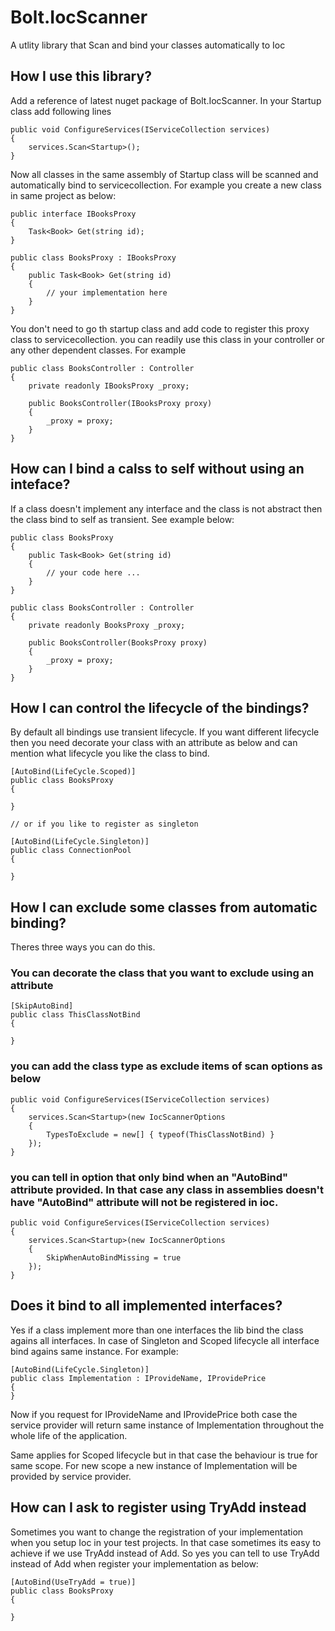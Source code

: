 # Bolt.IocScanner
A utlity library that Scan and bind your classes automatically to Ioc

## How I use this library?

Add a reference of latest nuget package of Bolt.IocScanner. In your Startup class add following lines

    public void ConfigureServices(IServiceCollection services)
    {
        services.Scan<Startup>();
    }

Now all classes in the same assembly of Startup class will be scanned and automatically bind to servicecollection. For example you create a new class in same project as below:

    public interface IBooksProxy
    {
        Task<Book> Get(string id);
    }
    
    public class BooksProxy : IBooksProxy
    {
        public Task<Book> Get(string id)
        {
            // your implementation here
        }
    }

You don't need to go th startup class and add code to register this proxy class to servicecollection. you can readily use this class in your controller or any other dependent classes. For example

    public class BooksController : Controller
    {
        private readonly IBooksProxy _proxy;

        public BooksController(IBooksProxy proxy)
        {
            _proxy = proxy;
        }
    }


## How can I bind a calss to self without using an inteface?

If a class doesn't implement any interface and the class is not abstract then the class bind to self as transient. See example below:

    public class BooksProxy
    {
        public Task<Book> Get(string id)
        {
            // your code here ...
        }
    }

    public class BooksController : Controller
    {
        private readonly BooksProxy _proxy;

        public BooksController(BooksProxy proxy)
        {
            _proxy = proxy;
        }
    }

## How I can control the lifecycle of the bindings?

By default all bindings use transient lifecycle. If you want different lifecycle then you need decorate your class with an attribute as below and can mention what lifecycle you like the class to bind.

    [AutoBind(LifeCycle.Scoped)]
    public class BooksProxy
    {

    }

    // or if you like to register as singleton

    [AutoBind(LifeCycle.Singleton)]
    public class ConnectionPool
    {

    }

## How I can exclude some classes from automatic binding?

Theres three ways you can do this.

### You can decorate the class that you want to exclude using an attribute

    [SkipAutoBind]
    public class ThisClassNotBind
    {

    }

### you can add the class type as exclude items of scan options as below

    public void ConfigureServices(IServiceCollection services)
    {
        services.Scan<Startup>(new IocScannerOptions
        {
            TypesToExclude = new[] { typeof(ThisClassNotBind) }
        });
    }

### you can tell in option that only bind when an "AutoBind" attribute provided. In that case any class in assemblies doesn't have "AutoBind" attribute will not be registered in ioc.

    public void ConfigureServices(IServiceCollection services)
    {
        services.Scan<Startup>(new IocScannerOptions
        {
            SkipWhenAutoBindMissing = true
        });
    }

## Does it bind to all implemented interfaces?

Yes if a class implement more than one interfaces the lib bind the class agains all interfaces. In case of Singleton and Scoped lifecycle all interface bind agains same instance. For example:

    [AutoBind(LifeCycle.Singleton)]
    public class Implementation : IProvideName, IProvidePrice
    {
    }

Now if you request for IProvideName and IProvidePrice both case the service provider will return same instance of Implementation throughout the whole life of the application. 

Same applies for Scoped lifecycle but in that case the behaviour is true for same scope. For new scope a new instance of Implementation will be provided by service provider.

## How can I ask to register using TryAdd instead

Sometimes you want to change the registration of your implementation when you setup Ioc in your test projects. In that case sometimes its easy to achieve if we use TryAdd instead of Add. So yes you can tell to use TryAdd instead of Add when register your implementation as below:

    [AutoBind(UseTryAdd = true)]
    public class BooksProxy
    {

    }



